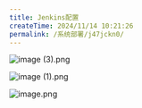 ```yaml
---
title: Jenkins配置
createTime: 2024/11/14 10:21:26
permalink: /系统部署/j47jckn0/
---
```

![image (3).png](https://image.oyyp.top//pc/202401141742118.png)

![image (1).png](https://image.oyyp.top//pc/202401141741335.png)

![image.png](https://image.oyyp.top//pc/202401141740803.png)
